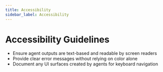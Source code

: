 ```yaml
---
title: Accessibility
sidebar_label: Accessibility
---
```


# Accessibility Guidelines

- Ensure agent outputs are text-based and readable by screen readers
- Provide clear error messages without relying on color alone
- Document any UI surfaces created by agents for keyboard navigation
